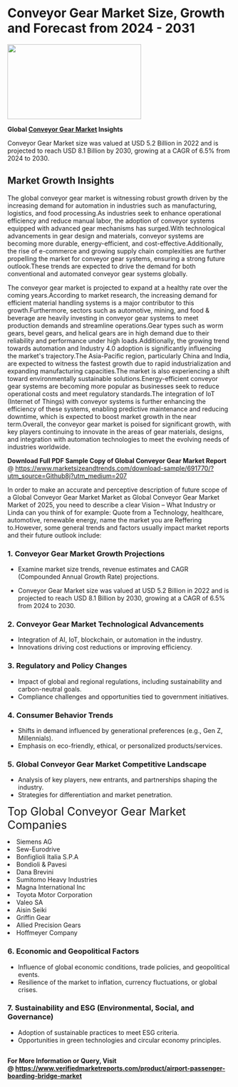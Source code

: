 <H1>Conveyor Gear Market Size, Growth and Forecast from 2024 - 2031</H1><img class="aligncenter size-medium wp-image-584254" src="https://thirdeyenews.in/wp-content/uploads/2024/09/Global-Market-Research-300x168.jpeg" alt="" width="300" height="168" /><p><strong>Global&nbsp;<a href="https://www.marketsizeandtrends.com/download-sample/691770/?utm_source=Github8j?utm_medium=207">Conveyor Gear Market</a> Insights</strong></p><p>Conveyor Gear Market size was valued at USD 5.2 Billion in 2022 and is projected to reach USD 8.1 Billion by 2030, growing at a CAGR of 6.5% from 2024 to 2030.</p><p><h2>Market Growth Insights</h2> <p>The global conveyor gear market is witnessing robust growth driven by the increasing demand for automation in industries such as manufacturing, logistics, and food processing.As industries seek to enhance operational efficiency and reduce manual labor, the adoption of conveyor systems equipped with advanced gear mechanisms has surged.With technological advancements in gear design and materials, conveyor systems are becoming more durable, energy-efficient, and cost-effective.Additionally, the rise of e-commerce and growing supply chain complexities are further propelling the market for conveyor gear systems, ensuring a strong future outlook.These trends are expected to drive the demand for both conventional and automated conveyor gear systems globally.</p> <p>The conveyor gear market is projected to expand at a healthy rate over the coming years.According to market research, the increasing demand for efficient material handling systems is a major contributor to this growth.Furthermore, sectors such as automotive, mining, and food & beverage are heavily investing in conveyor gear systems to meet production demands and streamline operations.Gear types such as worm gears, bevel gears, and helical gears are in high demand due to their reliability and performance under high loads.Additionally, the growing trend towards automation and Industry 4.0 adoption is significantly influencing the market's trajectory.The Asia-Pacific region, particularly China and India, are expected to witness the fastest growth due to rapid industrialization and expanding manufacturing capacities.The market is also experiencing a shift toward environmentally sustainable solutions.Energy-efficient conveyor gear systems are becoming more popular as businesses seek to reduce operational costs and meet regulatory standards.The integration of IoT (Internet of Things) with conveyor systems is further enhancing the efficiency of these systems, enabling predictive maintenance and reducing downtime, which is expected to boost market growth in the near term.Overall, the conveyor gear market is poised for significant growth, with key players continuing to innovate in the areas of gear materials, designs, and integration with automation technologies to meet the evolving needs of industries worldwide.</p> <p><span class=""><strong>Download Full PDF Sample Copy of Global Conveyor Gear Market Report</strong> @ <a href="https://www.marketsizeandtrends.com/download-sample/691770/?utm_source=Github8j?utm_medium=207" target="_blank">https://www.marketsizeandtrends.com/download-sample/691770/?utm_source=Github8j?utm_medium=207</a></span></p><p>In order to make an accurate and perceptive description of future scope of a Global&nbsp;Conveyor Gear Market Market as Global&nbsp;Conveyor Gear Market Market of 2025, you need to describe a clear Vision &ndash; What Industry or Linda can you think of for example: Quote from a Technology, healthcare, automotive, renewable energy, name the market you are Reffering to.However, some general trends and factors usually impact market reports and their future outlook include:</p><h3>1.&nbsp;<strong>Conveyor Gear Market Growth Projections</strong></h3><ul><li>Examine market size trends, revenue estimates and CAGR (Compounded Annual Growth Rate) projections.</li><li><p>Conveyor Gear Market size was valued at USD 5.2 Billion in 2022 and is projected to reach USD 8.1 Billion by 2030, growing at a CAGR of 6.5% from 2024 to 2030.</p></li></ul><h3>2.&nbsp;<strong>Conveyor Gear Market Technological Advancements</strong></h3><ul><li>Integration of AI, IoT, blockchain, or automation in the industry.</li><li>Innovations driving cost reductions or improving efficiency.</li></ul><h3>3.&nbsp;<strong>Regulatory and Policy Changes</strong></h3><ul><li>Impact of global and regional regulations, including sustainability and carbon-neutral goals.</li><li>Compliance challenges and opportunities tied to government initiatives.</li></ul><h3>4.&nbsp;<strong>Consumer Behavior Trends</strong></h3><ul><li>Shifts in demand influenced by generational preferences (e.g., Gen Z, Millennials).</li><li>Emphasis on eco-friendly, ethical, or personalized products/services.</li></ul><h3>5.&nbsp;<strong>Global Conveyor Gear Market Competitive Landscape</strong></h3><ul><li>Analysis of key players, new entrants, and partnerships shaping the industry.</li><li>Strategies for differentiation and market penetration.</li></ul><p data-pm-slice="1 1 []"><span style="color: inherit; font-family: inherit; font-size: 25px;">Top Global Conveyor Gear Market Companies</span></p><div class="" data-test-id=""><p><li>Siemens AG</li><li> Sew-Eurodrive</li><li> Bonfiglioli Italia S.P.A</li><li> Bondioli & Pavesi</li><li> Dana Brevini</li><li> Sumitomo Heavy Industries</li><li> Magna International Inc</li><li> Toyota Motor Corporation</li><li> Valeo SA</li><li> Aisin Seiki</li><li> Griffin Gear</li><li> Allied Precision Gears</li><li> Hoffmeyer Company</li></p></div><h3>6.&nbsp;<strong>Economic and Geopolitical Factors</strong></h3><ul><li>Influence of global economic conditions, trade policies, and geopolitical events.</li><li>Resilience of the market to inflation, currency fluctuations, or global crises.</li></ul><h3>7.&nbsp;<strong>Sustainability and ESG (Environmental, Social, and Governance)</strong></h3><ul><li>Adoption of sustainable practices to meet ESG criteria.</li><li>Opportunities in green technologies and circular economy principles.</li></ul><h2><strong style="font-size: 14px;">For More Information or Query, Visit @&nbsp;</strong><a style="background-color: #ffffff; font-size: 14px;" href="https://www.marketsizeandtrends.com/report/conveyor-gear-market/" target="_blank">https://www.verifiedmarketreports.com/product/airport-passenger-boarding-bridge-market</a></h2>